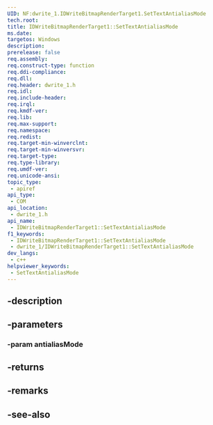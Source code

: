 ```yaml
---
UID: NF:dwrite_1.IDWriteBitmapRenderTarget1.SetTextAntialiasMode
tech.root: 
title: IDWriteBitmapRenderTarget1::SetTextAntialiasMode
ms.date: 
targetos: Windows
description: 
prerelease: false
req.assembly: 
req.construct-type: function
req.ddi-compliance: 
req.dll: 
req.header: dwrite_1.h
req.idl: 
req.include-header: 
req.irql: 
req.kmdf-ver: 
req.lib: 
req.max-support: 
req.namespace: 
req.redist: 
req.target-min-winverclnt: 
req.target-min-winversvr: 
req.target-type: 
req.type-library: 
req.umdf-ver: 
req.unicode-ansi: 
topic_type:
 - apiref
api_type:
 - COM
api_location:
 - dwrite_1.h
api_name:
 - IDWriteBitmapRenderTarget1::SetTextAntialiasMode
f1_keywords:
 - IDWriteBitmapRenderTarget1::SetTextAntialiasMode
 - dwrite_1/IDWriteBitmapRenderTarget1::SetTextAntialiasMode
dev_langs:
 - c++
helpviewer_keywords:
 - SetTextAntialiasMode
---
```


## -description

## -parameters

### -param antialiasMode

## -returns

## -remarks

## -see-also

